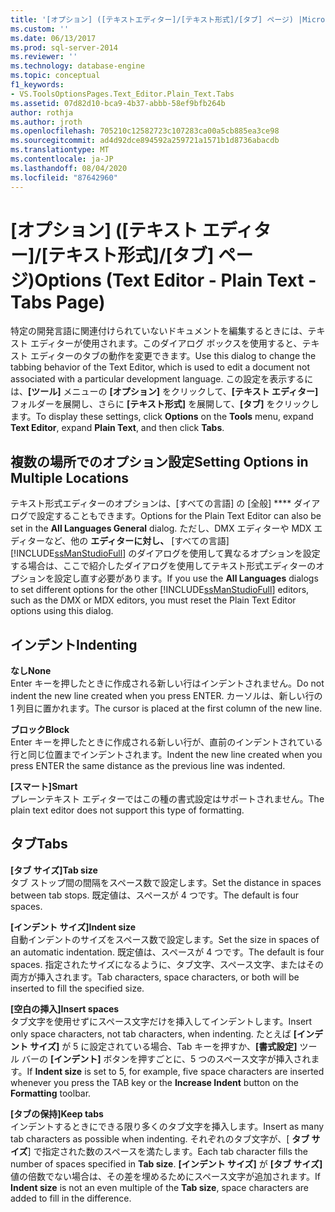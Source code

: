 ```yaml
---
title: '[オプション] ([テキストエディター]/[テキスト形式]/[タブ] ページ) |Microsoft Docs'
ms.custom: ''
ms.date: 06/13/2017
ms.prod: sql-server-2014
ms.reviewer: ''
ms.technology: database-engine
ms.topic: conceptual
f1_keywords:
- VS.ToolsOptionsPages.Text_Editor.Plain_Text.Tabs
ms.assetid: 07d82d10-bca9-4b37-abbb-58ef9bfb264b
author: rothja
ms.author: jroth
ms.openlocfilehash: 705210c12582723c107283ca00a5cb885ea3ce98
ms.sourcegitcommit: ad4d92dce894592a259721a1571b1d8736abacdb
ms.translationtype: MT
ms.contentlocale: ja-JP
ms.lasthandoff: 08/04/2020
ms.locfileid: "87642960"
---
```

# <a name="options-text-editor---plain-text---tabs-page"></a><span data-ttu-id="ce3a9-102">[オプション] ([テキスト エディター]/[テキスト形式]/[タブ] ページ)</span><span class="sxs-lookup"><span data-stu-id="ce3a9-102">Options (Text Editor - Plain Text - Tabs Page)</span></span>
  <span data-ttu-id="ce3a9-103">特定の開発言語に関連付けられていないドキュメントを編集するときには、テキスト エディターが使用されます。このダイアログ ボックスを使用すると、テキスト エディターのタブの動作を変更できます。</span><span class="sxs-lookup"><span data-stu-id="ce3a9-103">Use this dialog to change the tabbing behavior of the Text Editor, which is used to edit a document not associated with a particular development language.</span></span> <span data-ttu-id="ce3a9-104">この設定を表示するには、**[ツール]** メニューの **[オプション]** をクリックして、**[テキスト エディター]** フォルダーを展開し、さらに **[テキスト形式]** を展開して、**[タブ]** をクリックします。</span><span class="sxs-lookup"><span data-stu-id="ce3a9-104">To display these settings, click **Options** on the **Tools** menu, expand **Text Editor**, expand **Plain Text**, and then click **Tabs**.</span></span>  
  
## <a name="setting-options-in-multiple-locations"></a><span data-ttu-id="ce3a9-105">複数の場所でのオプション設定</span><span class="sxs-lookup"><span data-stu-id="ce3a9-105">Setting Options in Multiple Locations</span></span>  
 <span data-ttu-id="ce3a9-106">テキスト形式エディターのオプションは、[すべての言語] の [全般] \*\*\*\* ダイアログで設定することもできます。</span><span class="sxs-lookup"><span data-stu-id="ce3a9-106">Options for the Plain Text Editor can also be set in the **All Languages General** dialog.</span></span> <span data-ttu-id="ce3a9-107">ただし、DMX エディターや MDX エディターなど、他の **エディターに対し、** [すべての言語] [!INCLUDE[ssManStudioFull](../includes/ssmanstudiofull-md.md)] のダイアログを使用して異なるオプションを設定する場合は、ここで紹介したダイアログを使用してテキスト形式エディターのオプションを設定し直す必要があります。</span><span class="sxs-lookup"><span data-stu-id="ce3a9-107">If you use the **All Languages** dialogs to set different options for the other [!INCLUDE[ssManStudioFull](../includes/ssmanstudiofull-md.md)] editors, such as the DMX or MDX editors, you must reset the Plain Text Editor options using this dialog.</span></span>  
  
## <a name="indenting"></a><span data-ttu-id="ce3a9-108">インデント</span><span class="sxs-lookup"><span data-stu-id="ce3a9-108">Indenting</span></span>  
 <span data-ttu-id="ce3a9-109">**なし**</span><span class="sxs-lookup"><span data-stu-id="ce3a9-109">**None**</span></span>  
 <span data-ttu-id="ce3a9-110">Enter キーを押したときに作成される新しい行はインデントされません。</span><span class="sxs-lookup"><span data-stu-id="ce3a9-110">Do not indent the new line created when you press ENTER.</span></span> <span data-ttu-id="ce3a9-111">カーソルは、新しい行の 1 列目に置かれます。</span><span class="sxs-lookup"><span data-stu-id="ce3a9-111">The cursor is placed at the first column of the new line.</span></span>  
  
 <span data-ttu-id="ce3a9-112">**ブロック**</span><span class="sxs-lookup"><span data-stu-id="ce3a9-112">**Block**</span></span>  
 <span data-ttu-id="ce3a9-113">Enter キーを押したときに作成される新しい行が、直前のインデントされている行と同じ位置までインデントされます。</span><span class="sxs-lookup"><span data-stu-id="ce3a9-113">Indent the new line created when you press ENTER the same distance as the previous line was indented.</span></span>  
  
 <span data-ttu-id="ce3a9-114">**[スマート]**</span><span class="sxs-lookup"><span data-stu-id="ce3a9-114">**Smart**</span></span>  
 <span data-ttu-id="ce3a9-115">プレーンテキスト エディターではこの種の書式設定はサポートされません。</span><span class="sxs-lookup"><span data-stu-id="ce3a9-115">The plain text editor does not support this type of formatting.</span></span>  
  
## <a name="tabs"></a><span data-ttu-id="ce3a9-116">タブ</span><span class="sxs-lookup"><span data-stu-id="ce3a9-116">Tabs</span></span>  
 <span data-ttu-id="ce3a9-117">**[タブ サイズ]**</span><span class="sxs-lookup"><span data-stu-id="ce3a9-117">**Tab size**</span></span>  
 <span data-ttu-id="ce3a9-118">タブ ストップ間の間隔をスペース数で設定します。</span><span class="sxs-lookup"><span data-stu-id="ce3a9-118">Set the distance in spaces between tab stops.</span></span> <span data-ttu-id="ce3a9-119">既定値は、スペースが 4 つです。</span><span class="sxs-lookup"><span data-stu-id="ce3a9-119">The default is four spaces.</span></span>  
  
 <span data-ttu-id="ce3a9-120">**[インデント サイズ]**</span><span class="sxs-lookup"><span data-stu-id="ce3a9-120">**Indent size**</span></span>  
 <span data-ttu-id="ce3a9-121">自動インデントのサイズをスペース数で設定します。</span><span class="sxs-lookup"><span data-stu-id="ce3a9-121">Set the size in spaces of an automatic indentation.</span></span> <span data-ttu-id="ce3a9-122">既定値は、スペースが 4 つです。</span><span class="sxs-lookup"><span data-stu-id="ce3a9-122">The default is four spaces.</span></span> <span data-ttu-id="ce3a9-123">指定されたサイズになるように、タブ文字、スペース文字、またはその両方が挿入されます。</span><span class="sxs-lookup"><span data-stu-id="ce3a9-123">Tab characters, space characters, or both will be inserted to fill the specified size.</span></span>  
  
 <span data-ttu-id="ce3a9-124">**[空白の挿入]**</span><span class="sxs-lookup"><span data-stu-id="ce3a9-124">**Insert spaces**</span></span>  
 <span data-ttu-id="ce3a9-125">タブ文字を使用せずにスペース文字だけを挿入してインデントします。</span><span class="sxs-lookup"><span data-stu-id="ce3a9-125">Insert only space characters, not tab characters, when indenting.</span></span> <span data-ttu-id="ce3a9-126">たとえば **[インデント サイズ]** が 5 に設定されている場合、Tab キーを押すか、**[書式設定]** ツール バーの **[インデント]** ボタンを押すごとに、5 つのスペース文字が挿入されます。</span><span class="sxs-lookup"><span data-stu-id="ce3a9-126">If **Indent size** is set to 5, for example, five space characters are inserted whenever you press the TAB key or the **Increase Indent** button on the **Formatting** toolbar.</span></span>  
  
 <span data-ttu-id="ce3a9-127">**[タブの保持]**</span><span class="sxs-lookup"><span data-stu-id="ce3a9-127">**Keep tabs**</span></span>  
 <span data-ttu-id="ce3a9-128">インデントするときにできる限り多くのタブ文字を挿入します。</span><span class="sxs-lookup"><span data-stu-id="ce3a9-128">Insert as many tab characters as possible when indenting.</span></span> <span data-ttu-id="ce3a9-129">それぞれのタブ文字が、[ **タブ サイズ**] で指定された数のスペースを満たします。</span><span class="sxs-lookup"><span data-stu-id="ce3a9-129">Each tab character fills the number of spaces specified in **Tab size**.</span></span> <span data-ttu-id="ce3a9-130">**[インデント サイズ]** が **[タブ サイズ]** 値の倍数でない場合は、その差を埋めるためにスペース文字が追加されます。</span><span class="sxs-lookup"><span data-stu-id="ce3a9-130">If **Indent size** is not an even multiple of the **Tab size**, space characters are added to fill in the difference.</span></span>  
  
  
